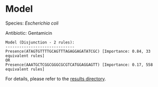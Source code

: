 
# Model

Species: *Escherichia coli*

Antibiotic: Gentamicin

```
Model (Disjunction - 2 rules):
------------------------------
Presence(ATAGTGTTTTGCAGTTTAGAGGAGATATCGC) [Importance: 0.84, 33 equivalent rules]
OR
Presence(AAATGCTCGGCGGGCGCGTCATGGAGGAGTT) [Importance: 0.17, 558 equivalent rules]

```

For details, please refer to the [results directory](../../../../../results/scm_b/escherichia%20coli/gentamicin/repeat_9/).

